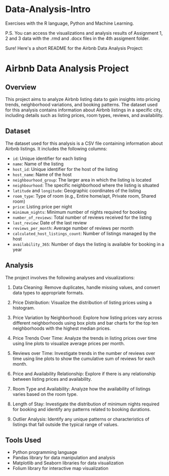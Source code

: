 # Data-Analysis-Intro
Exercises with the R language, Python and Machine Learning.

P.S. You can access the visualizations and analysis results of Assignment 1, 2 and 3 data with the .rmd and .docx files in the 4th assigment folder.

Sure! Here's a short README for the Airbnb Data Analysis Project:

# Airbnb Data Analysis Project

## Overview

This project aims to analyze Airbnb listing data to gain insights into pricing trends, neighborhood variations, and booking patterns. The dataset used for this analysis contains information about Airbnb listings in a specific city, including details such as listing prices, room types, reviews, and availability.

## Dataset

The dataset used for this analysis is a CSV file containing information about Airbnb listings. It includes the following columns:

- `id`: Unique identifier for each listing
- `name`: Name of the listing
- `host_id`: Unique identifier for the host of the listing
- `host_name`: Name of the host
- `neighbourhood_group`: The larger area in which the listing is located
- `neighbourhood`: The specific neighborhood where the listing is situated
- `latitude` and `longitude`: Geographic coordinates of the listing
- `room_type`: Type of room (e.g., Entire home/apt, Private room, Shared room)
- `price`: Listing price per night
- `minimum_nights`: Minimum number of nights required for booking
- `number_of_reviews`: Total number of reviews received for the listing
- `last_review`: Date of the last review
- `reviews_per_month`: Average number of reviews per month
- `calculated_host_listings_count`: Number of listings managed by the host
- `availability_365`: Number of days the listing is available for booking in a year

## Analysis

The project involves the following analyses and visualizations:

1. Data Cleaning: Remove duplicates, handle missing values, and convert data types to appropriate formats.

2. Price Distribution: Visualize the distribution of listing prices using a histogram.

3. Price Variation by Neighborhood: Explore how listing prices vary across different neighborhoods using box plots and bar charts for the top ten neighborhoods with the highest median prices.

4. Price Trends Over Time: Analyze the trends in listing prices over time using line plots to visualize average prices per month.

5. Reviews over Time: Investigate trends in the number of reviews over time using line plots to show the cumulative sum of reviews for each month.

6. Price and Availability Relationship: Explore if there is any relationship between listing prices and availability.

7. Room Type and Availability: Analyze how the availability of listings varies based on the room type.

8. Length of Stay: Investigate the distribution of minimum nights required for booking and identify any patterns related to booking durations.

9. Outlier Analysis: Identify any unique patterns or characteristics of listings that fall outside the typical range of values.

## Tools Used

- Python programming language
- Pandas library for data manipulation and analysis
- Matplotlib and Seaborn libraries for data visualization
- Folium library for interactive map visualization


